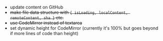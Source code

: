 * update content on GitHub
* ~~make file data structure with `{ isLoading, localContent, remoteContent, sha }` etc.~~
* ~~use CodeMirror instead of textarea~~
* set dynamic height for CodeMirror (currently it's 100% but goes beyond if more lines of code than height)